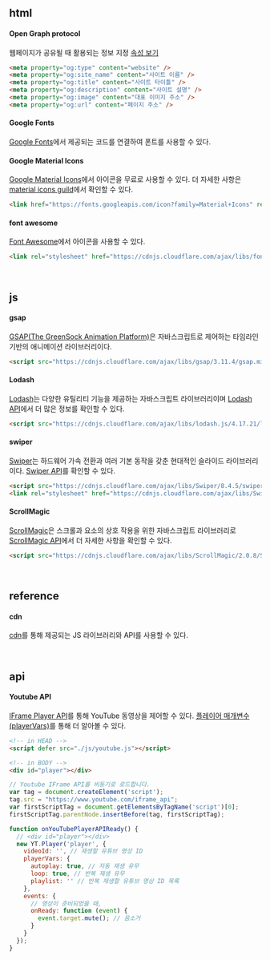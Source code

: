 ## html
#### Open Graph protocol
웹페이지가 공유될 때 활용되는 정보 지정 [속성 보기](https://ogp.me/)
```html
<meta property="og:type" content="website" />
<meta property="og:site_name" content="사이트 이름" />
<meta property="og:title" content="사이트 타이틀" />
<meta property="og:description" content="사이트 설명" />
<meta property="og:image" content="대표 이미지 주소" />
<meta property="og:url" content="페이지 주소" />
```

#### Google Fonts
[Google Fonts](https://fonts.google.com/)에서 제공되는 코드를 연결하여 폰트를 사용할 수 있다.


#### Google Material Icons
[Google Material Icons](https://material.io/resources/icons/?style=baseline)에서 아이콘을 무료로 사용할 수 있다. 더 자세한 사항은 [material icons guild](https://developers.google.com/fonts/docs/material_icons#icon_font_for_the_web)에서 확인할 수 있다.
```html
<link href="https://fonts.googleapis.com/icon?family=Material+Icons" rel="stylesheet">
```


#### font awesome
[Font Awesome](https://fontawesome.com/)에서 아이콘을 사용할 수 있다.
```html
<link rel="stylesheet" href="https://cdnjs.cloudflare.com/ajax/libs/font-awesome/6.2.1/css/all.min.css" crossorigin="anonymous" referrerpolicy="no-referrer" />
```

<br/>

## js

#### gsap 
[GSAP(The GreenSock Animation Platform)](https://greensock.com/gsap/)은 자바스크립트로 제어하는 타임라인 기반의 애니메이션 라이브러리이다.

```html
<script src="https://cdnjs.cloudflare.com/ajax/libs/gsap/3.11.4/gsap.min.js" crossorigin="anonymous" referrerpolicy="no-referrer"></script>
```

#### Lodash

[Lodash](https://lodash.com/)는 다양한 유틸리티 기능을 제공하는 자바스크립트 라이브러리이며 [Lodash API](https://lodash.com/docs/4.17.15)에서 더 많은 정보를 확인할 수 있다.

```html
<script src="https://cdnjs.cloudflare.com/ajax/libs/lodash.js/4.17.21/lodash.min.js" crossorigin="anonymous" referrerpolicy="no-referrer"></script>
```

#### swiper
[Swiper](https://swiperjs.com/)는 하드웨어 가속 전환과 여러 기본 동작을 갖춘 현대적인 슬라이드 라이브러리이다. [Swiper API](https://swiperjs.com/swiper-api)를 확인할 수 있다.
```html
<script src="https://cdnjs.cloudflare.com/ajax/libs/Swiper/8.4.5/swiper-bundle.min.js" crossorigin="anonymous" referrerpolicy="no-referrer"></script>
<link rel="stylesheet" href="https://cdnjs.cloudflare.com/ajax/libs/Swiper/8.4.5/swiper-bundle.css" crossorigin="anonymous" referrerpolicy="no-referrer" />
```

#### ScrollMagic

[ScrollMagic](https://github.com/janpaepke/ScrollMagic)은 스크롤과 요소의 상호 작용을 위한 자바스크립트 라이브러리로 [ScrollMagic API](http://scrollmagic.io/docs/)에서 더 자세한 사항을 확인할 수 있다.

```html
<script src="https://cdnjs.cloudflare.com/ajax/libs/ScrollMagic/2.0.8/ScrollMagic.min.js"></script>
```




<br/>

## reference

#### cdn
[cdn](https://cdnjs.com/)를 통해 제공되는 JS 라이브러리와 API를 사용할 수 있다.


<br/>

## api
#### Youtube API

[IFrame Player API](https://developers.google.com/youtube/iframe_api_reference?hl=ko)를 통해 YouTube 동영상을 제어할 수 있다. [플레이어 매개변수(playerVars)](https://developers.google.com/youtube/player_parameters.html?playerVersion=HTML5&hl=ko#Parameters)를 통해 더 알아볼 수 있다.
```html
<!-- in HEAD -->
<script defer src="./js/youtube.js"></script>

<!-- in BODY -->
<div id="player"></div>
```

```javascript
// Youtube IFrame API를 비동기로 로드합니다.
var tag = document.createElement('script');
tag.src = "https://www.youtube.com/iframe_api";
var firstScriptTag = document.getElementsByTagName('script')[0];
firstScriptTag.parentNode.insertBefore(tag, firstScriptTag);

function onYouTubePlayerAPIReady() {
  // <div id="player"></div>
  new YT.Player('player', {
    videoId: '', // 재생할 유튜브 영상 ID
    playerVars: {
      autoplay: true, // 자동 재생 유무
      loop: true, // 반복 재생 유무
      playlist: '' // 반복 재생할 유튜브 영상 ID 목록
    },
    events: {
      // 영상이 준비되었을 때,
      onReady: function (event) {
        event.target.mute(); // 음소거
      }
    }
  });
}
```



